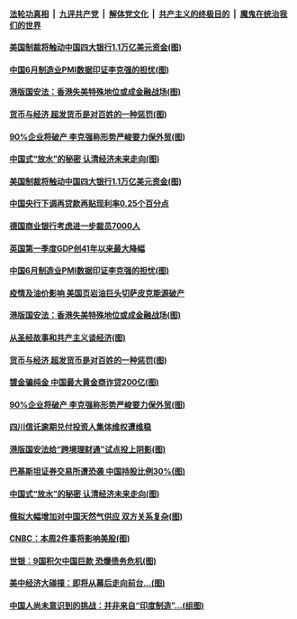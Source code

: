 

####  [法轮功真相](../../../../basic/blob/master/README.md?t=07011701) &nbsp;|&nbsp; [九评共产党](../../../../9ping.md/blob/master/README.md?t=07011701) &nbsp;|&nbsp; [解体党文化](../../../../jtdwh.md/blob/master/README.md?t=07011701)  &nbsp;|&nbsp; [共产主义的终极目的](../../../../gczydzjmd.md/blob/master/README.md?t=07011701) &nbsp;|&nbsp; [魔鬼在统治我们的世界](../../../../mgztzwmdsj.md/blob/master/README.md?t=07011701) 

#### [美国制裁将触动中国四大银行1.1万亿美元资金(图)](../pages/p5/938247.md?t=07011701) 

#### [中国6月制造业PMI数据印证李克强的担忧(图)](../pages/p5/938245.md?t=07011701) 

#### [港版国安法：香港失美特殊地位或成金融战场(图)](../pages/p5/938230.md?t=07011701) 

#### [货币与经济 超发货币是对百姓的一种惩罚(图)](../pages/p5/938130.md?t=07011701) 

#### [90%企业将破产 李克强称形势严峻要力保外贸(图)](../pages/p5/938142.md?t=07011701) 

#### [中国式“放水”的秘密 认清经济未来走向(图)](../pages/p5/938113.md?t=07011701) 

#### [美国制裁将触动中国四大银行1.1万亿美元资金(图)](../pages/p5/938247.md?t=07011701) 

#### [中国央行下调再贷款再贴现利率0.25个百分点](../pages/p5/938264.md?t=07011701) 

#### [德国商业银行考虑进一步裁员7000人](../pages/p5/938262.md?t=07011701) 

#### [英国第一季度GDP创41年以来最大降幅](../pages/p5/938261.md?t=07011701) 

#### [中国6月制造业PMI数据印证李克强的担忧(图)](../pages/p5/938245.md?t=07011701) 

#### [疫情及油价影响 美国页岩油巨头切萨皮克能源破产](../pages/p5/938232.md?t=07011701) 

#### [港版国安法：香港失美特殊地位或成金融战场(图)](../pages/p5/938230.md?t=07011701) 

#### [从圣经故事和共产主义谈经济(图)](../pages/p5/938133.md?t=07011701) 

#### [货币与经济 超发货币是对百姓的一种惩罚(图)](../pages/p5/938130.md?t=07011701) 

#### [镀金骗纯金 中国最大黄金商诈贷200亿(图)](../pages/p5/938160.md?t=07011701) 

#### [90%企业将破产 李克强称形势严峻要力保外贸(图)](../pages/p5/938142.md?t=07011701) 

#### [四川信讬逾期兑付投资人集体维权遭维稳](../pages/p5/938159.md?t=07011701) 

#### [港版国安法给“跨境理财通”试点投上阴影(图)](../pages/p5/938156.md?t=07011701) 

#### [巴基斯坦证券交易所遭恐袭 中国持股比例30%(图)](../pages/p5/938118.md?t=07011701) 

#### [中国式“放水”的秘密 认清经济未来走向(图)](../pages/p5/938113.md?t=07011701) 

#### [俄拟大幅增加对中国天然气供应 双方关系复杂(图)](../pages/p5/938110.md?t=07011701) 

#### [CNBC：本周2件事将影响美股(图)](../pages/p5/938078.md?t=07011701) 

#### [世银︰9国积欠中国巨款 恐爆债务危机(图)](../pages/p5/938074.md?t=07011701) 

#### [美中经济大碰撞：即将从幕后走向前台…(图)](../pages/p5/938024.md?t=07011701) 

#### [中国人尚未意识到的挑战：并非来自“印度制造”…(组图)](../pages/p5/938013.md?t=07011701) 

